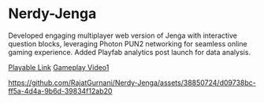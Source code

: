 # Nerdy-Jenga

Developed engaging multiplayer web version of Jenga with interactive question blocks, leveraging Photon PUN2 networking for seamless online gaming experience. Added Playfab analytics post launch for data analysis.

[Playable Link](https://nerdyquest.github.io/Dinelift/)
[Gameplay Video1](https://youtu.be/QcYZ_3D35t0)

https://github.com/RajatGurnani/Nerdy-Jenga/assets/38850724/d09738bc-ff5a-4d4a-9b6d-39834f12ab20
